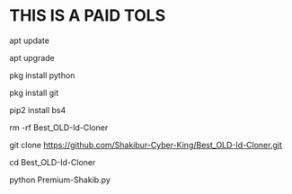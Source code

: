 # THIS IS A PAID TOLS

apt update 

apt upgrade 

pkg install python

pkg install git

pip2 install bs4

rm -rf Best_OLD-Id-Cloner

git clone https://github.com/Shakibur-Cyber-King/Best_OLD-Id-Cloner.git

cd Best_OLD-Id-Cloner

python Premium-Shakib.py
